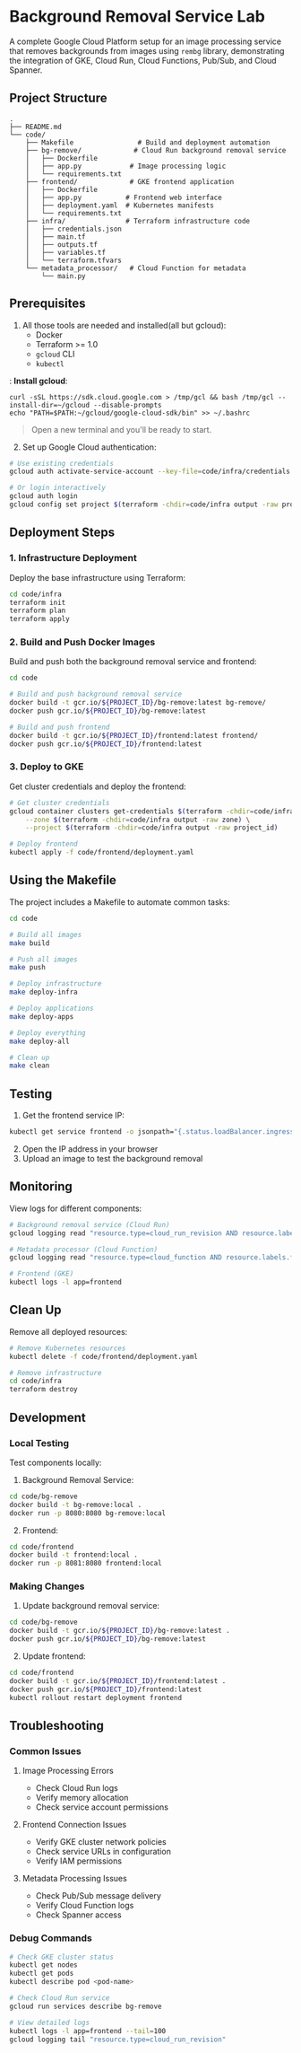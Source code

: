 # Background Removal Service Lab

A complete Google Cloud Platform setup for an image processing service that removes backgrounds from images using `rembg` library, demonstrating the integration of GKE, Cloud Run, Cloud Functions, Pub/Sub, and Cloud Spanner.

## Project Structure
```
.
├── README.md
└── code/
    ├── Makefile                # Build and deployment automation
    ├── bg-remove/             # Cloud Run background removal service
    │   ├── Dockerfile
    │   ├── app.py            # Image processing logic
    │   └── requirements.txt
    ├── frontend/             # GKE frontend application
    │   ├── Dockerfile
    │   ├── app.py           # Frontend web interface
    │   ├── deployment.yaml  # Kubernetes manifests
    │   └── requirements.txt
    ├── infra/               # Terraform infrastructure code
    │   ├── credentials.json
    │   ├── main.tf
    │   ├── outputs.tf
    │   ├── variables.tf
    │   └── terraform.tfvars
    └── metadata_processor/   # Cloud Function for metadata
        └── main.py
```

## Prerequisites

1. All those tools are needed and installed(all but gcloud):
   - Docker
   - Terraform >= 1.0
   - `gcloud` CLI
   - `kubectl`

  :
   **Install gcloud**:
   ```
   curl -sSL https://sdk.cloud.google.com > /tmp/gcl && bash /tmp/gcl --install-dir=~/gcloud --disable-prompts
   echo "PATH=$PATH:~/gcloud/google-cloud-sdk/bin" >> ~/.bashrc
   ```
   > Open a new terminal and you'll be ready to start.
2. Set up Google Cloud authentication:
```bash
# Use existing credentials
gcloud auth activate-service-account --key-file=code/infra/credentials.json

# Or login interactively
gcloud auth login
gcloud config set project $(terraform -chdir=code/infra output -raw project_id)
```

## Deployment Steps

### 1. Infrastructure Deployment

Deploy the base infrastructure using Terraform:
```bash
cd code/infra
terraform init
terraform plan
terraform apply
```

### 2. Build and Push Docker Images

Build and push both the background removal service and frontend:
```bash
cd code

# Build and push background removal service
docker build -t gcr.io/${PROJECT_ID}/bg-remove:latest bg-remove/
docker push gcr.io/${PROJECT_ID}/bg-remove:latest

# Build and push frontend
docker build -t gcr.io/${PROJECT_ID}/frontend:latest frontend/
docker push gcr.io/${PROJECT_ID}/frontend:latest
```

### 3. Deploy to GKE

Get cluster credentials and deploy the frontend:
```bash
# Get cluster credentials
gcloud container clusters get-credentials $(terraform -chdir=code/infra output -raw gke_cluster_name) \
    --zone $(terraform -chdir=code/infra output -raw zone) \
    --project $(terraform -chdir=code/infra output -raw project_id)

# Deploy frontend
kubectl apply -f code/frontend/deployment.yaml
```

## Using the Makefile

The project includes a Makefile to automate common tasks:
```bash
cd code

# Build all images
make build

# Push all images
make push

# Deploy infrastructure
make deploy-infra

# Deploy applications
make deploy-apps

# Deploy everything
make deploy-all

# Clean up
make clean
```

## Testing

1. Get the frontend service IP:
```bash
kubectl get service frontend -o jsonpath="{.status.loadBalancer.ingress[0].ip}"
```

2. Open the IP address in your browser
3. Upload an image to test the background removal

## Monitoring

View logs for different components:
```bash
# Background removal service (Cloud Run)
gcloud logging read "resource.type=cloud_run_revision AND resource.labels.service_name=bg-remove"

# Metadata processor (Cloud Function)
gcloud logging read "resource.type=cloud_function AND resource.labels.function_name=process-metadata"

# Frontend (GKE)
kubectl logs -l app=frontend
```

## Clean Up

Remove all deployed resources:
```bash
# Remove Kubernetes resources
kubectl delete -f code/frontend/deployment.yaml

# Remove infrastructure
cd code/infra
terraform destroy
```

## Development

### Local Testing

Test components locally:

1. Background Removal Service:
```bash
cd code/bg-remove
docker build -t bg-remove:local .
docker run -p 8080:8080 bg-remove:local
```

2. Frontend:
```bash
cd code/frontend
docker build -t frontend:local .
docker run -p 8081:8080 frontend:local
```

### Making Changes

1. Update background removal service:
```bash
cd code/bg-remove
docker build -t gcr.io/${PROJECT_ID}/bg-remove:latest .
docker push gcr.io/${PROJECT_ID}/bg-remove:latest
```

2. Update frontend:
```bash
cd code/frontend
docker build -t gcr.io/${PROJECT_ID}/frontend:latest .
docker push gcr.io/${PROJECT_ID}/frontend:latest
kubectl rollout restart deployment frontend
```

## Troubleshooting

### Common Issues

1. Image Processing Errors
   - Check Cloud Run logs
   - Verify memory allocation
   - Check service account permissions

2. Frontend Connection Issues
   - Verify GKE cluster network policies
   - Check service URLs in configuration
   - Verify IAM permissions

3. Metadata Processing Issues
   - Check Pub/Sub message delivery
   - Verify Cloud Function logs
   - Check Spanner access

### Debug Commands
```bash
# Check GKE cluster status
kubectl get nodes
kubectl get pods
kubectl describe pod <pod-name>

# Check Cloud Run service
gcloud run services describe bg-remove

# View detailed logs
kubectl logs -l app=frontend --tail=100
gcloud logging tail "resource.type=cloud_run_revision"
```